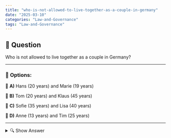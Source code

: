 ```yaml
---
title: "who-is-not-allowed-to-live-together-as-a-couple-in-germany"
date: "2025-03-10"
categories: "Law-and-Governance"
tags: "Law-and-Governance"
---
```


## 📌 **Question**

Who is not allowed to live together as a couple in Germany?



---

### 📝 **Options:**

🔘 **A)** Hans (20 years) and Marie (19 years)

🔘 **B)** Tom (20 years) and Klaus (45 years)

🔘 **C)** Sofie (35 years) and Lisa (40 years)

🔘 **D)** Anne (13 years) and Tim (25 years)

---

<details>
  <summary>🔍 Show Answer</summary>

  <p>
💡  <b>Correct Answer:</b>  d
  </p>
  <p>
    📖<b>Explanation:</b>
    In Germany, there are legal provisions that determine who is allowed to live together as a couple. Important factors are the minimum age for consent to cohabitation and the existence of a consensual relationship without power imbalances. Relationships between adolescents and significantly older partners can be problematic, especially if one of the partners is still a minor. In addition, all persons involved must meet the legal requirements for a partnership relationship in order to ensure protection and rights within the partnership.
  </p>
</details>
